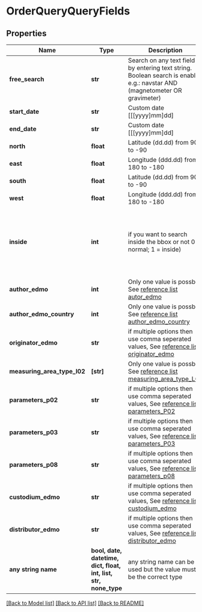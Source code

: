 # OrderQueryQueryFields


## Properties
Name | Type | Description | Notes
------------ | ------------- | ------------- | -------------
**free_search** | **str** | Search on any text field by entering text string. Boolean search is enabled e.g.: navstar AND (magnetometer OR gravimeter) | [optional] 
**start_date** | **str** | Custom date [[[yyyy]mm]dd] | [optional] 
**end_date** | **str** | Custom date [[[yyyy]mm]dd] | [optional] 
**north** | **float** | Latitude (dd.dd) from 90 to -90 | [optional] 
**east** | **float** | Longitude (ddd.dd) from 180 to -180 | [optional] 
**south** | **float** | Latitude (dd.dd) from 90 to -90 | [optional] 
**west** | **float** | Longitude (ddd.dd) from 180 to -180 | [optional] 
**inside** | **int** | if you want to search inside the bbox or not 0 &#x3D; normal; 1 &#x3D; inside) | [optional]  if omitted the server will use the default value of 1
**author_edmo** | **int** | Only one value is possble, See [reference list autor_edmo](https://seadatanet-buffer5.maris.nl/api_v5.1/reference_list/author_edmo) | [optional] 
**author_edmo_country** | **int** | Only one value is possble, See [reference list author_edmo_country](https://seadatanet-buffer5.maris.nl/api_v5.1/reference_list/author_edmo_country) | [optional] 
**originator_edmo** | **str** | if multiple options then use comma seperated values, See [reference list originator_edmo](https://seadatanet-buffer5.maris.nl/api_v5.1/reference_list/originator_edmo) | [optional] 
**measuring_area_type_l02** | **[str]** | Only one value is possble, See [reference list measuring_area_type_L02](https://seadatanet-buffer5.maris.nl/api_v5.1/reference_list/measuring_area_type_l02) | [optional] 
**parameters_p02** | **str** | if multiple options then use comma seperated values, See [reference list parameters_P02](https://seadatanet-buffer5.maris.nl/api_v5.1/reference_list/parameters_p02) | [optional] 
**parameters_p03** | **str** | if multiple options then use comma seperated values, See [reference list parameters_P03](https://seadatanet-buffer5.maris.nl/api_v5.1/reference_list/parameters_p03) | [optional] 
**parameters_p08** | **str** | if multiple options then use comma seperated values, See [reference list parameters_p08](https://seadatanet-buffer5.maris.nl/api_v5.1/reference_list/parameters_p08) | [optional] 
**custodium_edmo** | **str** | if multiple options then use comma seperated values, See [reference list custodium_edmo](https://seadatanet-buffer5.maris.nl/api_v5.1/reference_list/custodium_edmo) | [optional] 
**distributor_edmo** | **str** | if multiple options then use comma seperated values, See [reference list distributor_edmo](https://seadatanet-buffer5.maris.nl/api_v5.1/reference_list/distributor_edmo) | [optional] 
**any string name** | **bool, date, datetime, dict, float, int, list, str, none_type** | any string name can be used but the value must be the correct type | [optional]

[[Back to Model list]](../README.md#documentation-for-models) [[Back to API list]](../README.md#documentation-for-api-endpoints) [[Back to README]](../README.md)


